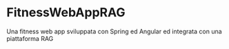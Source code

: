 # FitnessWebAppRAG
Una fitness web app sviluppata con Spring ed Angular ed integrata con una piattaforma RAG